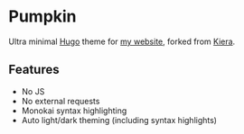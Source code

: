 # Pumpkin
Ultra minimal [Hugo](https://gohugo.io) theme for [my website](https://ingrids.space), forked from [Kiera](https://github.com/avianto/hugo-kiera).

## Features
- No JS
- No external requests
- Monokai syntax highlighting
- Auto light/dark theming (including syntax highlights)
